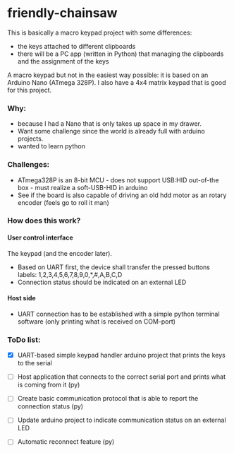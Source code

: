 # friendly-chainsaw
This is basically a macro keypad project with some differences:
- the keys attached to different clipboards
- there will be a PC app (written in Python) that managing the clipboards and the assignment of the keys

A macro keypad but not in the easiest way possible: it is based on an Arduino Nano (ATmega 328P).
I also have a 4x4 matrix keypad that is good for this project.

### Why: 
- because I had a Nano that is only takes up space in my drawer.
- Want some challenge since the world is already full with arduino projects.
- wanted to learn python

### Challenges:
- ATmega328P is an 8-bit MCU - does not support USB:HID out-of-the box - must realize a soft-USB-HID in arduino
- See if the board is also capable of driving an old hdd motor as an rotary encoder (feels go to roll it man)

### How does this work?

#### User control interface
The keypad (and the encoder later).
+ Based on UART first, the device shall transfer the pressed buttons labels: 1,2,3,4,5,6,7,8,9,0,*,#,A,B,C,D
+ Connection status should be indicated on an external LED

#### Host side
+ UART connection has to be established with a simple python terminal software (only printing what is received on COM-port)

### ToDo list:
- [x] UART-based simple keypad handler arduino project that prints the keys to the serial
- [ ] Host application that connects to the correct serial port and prints what is coming from it (py)
- [ ] Create basic communication protocol that is able to report the connection status (py)
- [ ] Update arduino project to indicate communication status on an external LED
- [ ] Automatic reconnect feature (py)

